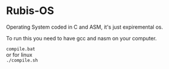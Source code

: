 # Rubis-OS
 Operating System coded in C and ASM, it's just expiremental os.

 To run this you need to have gcc and nasm on your computer.

 `compile.bat`  
 or for linux  
 `./compile.sh`  
